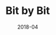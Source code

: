 ---
title: "Bit by Bit"
tags: ["comp sci", "hackathon", "women in stem"]
description: "Bit by Bit conference."
date: "2018-04"
caption: "sruthi"
index: 1
---